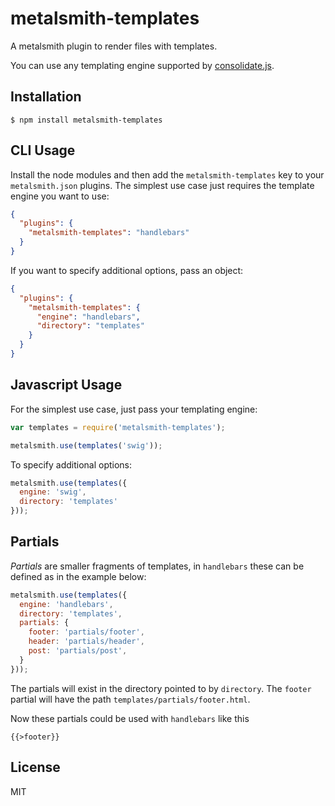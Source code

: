 
# metalsmith-templates

  A metalsmith plugin to render files with templates.

  You can use any templating engine supported by [consolidate.js](https://github.com/visionmedia/consolidate.js).

## Installation

    $ npm install metalsmith-templates

## CLI Usage

  Install the node modules and then add the `metalsmith-templates` key to your `metalsmith.json` plugins. The simplest use case just requires the template engine you want to use:

```json
{
  "plugins": {
    "metalsmith-templates": "handlebars"
  }
}
```

  If you want to specify additional options, pass an object:

```json
{
  "plugins": {
    "metalsmith-templates": {
      "engine": "handlebars",
      "directory": "templates"
    }
  }
}
```

## Javascript Usage

  For the simplest use case, just pass your templating engine:

```js
var templates = require('metalsmith-templates');

metalsmith.use(templates('swig'));
```

  To specify additional options:

```js
metalsmith.use(templates({
  engine: 'swig',
  directory: 'templates'
}));
```

## Partials
*Partials* are smaller fragments of templates, in `handlebars` these can be defined as in the example below: 
```js
metalsmith.use(templates({
  engine: 'handlebars',
  directory: 'templates',
  partials: {
    footer: 'partials/footer',
    header: 'partials/header',
    post: 'partials/post',
  }
}));
```

The partials will exist in the directory pointed to by `directory`. The `footer` partial will have the path `templates/partials/footer.html`.

Now these partials could be used with `handlebars` like this
```
{{>footer}}
```

## License

  MIT